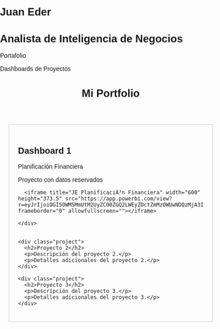 # Juan Eder 
# Analista de Inteligencia de Negocios
Portafolio

Dashboards de Proyectos

<!DOCTYPE html>
<html lang="es">
<head>
  <meta charset="UTF-8">
  <meta name="viewport" content="width=device-width, initial-scale=1.0">
  <title>Mi Portfolio</title>
  <style>
    /* Estilos CSS para dar formato a tu portfolio */
    body {
      font-family: Arial, sans-serif;
      margin: 0;
      padding: 0;
    }

    header {
      background-color: #333;
      color: #fff;
      padding: 20px;
      text-align: center;
    }

    main {
      margin: 20px;
    }

    h1 {
      font-size: 24px;
    }

    .project {
      margin-bottom: 30px;
      border: 1px solid #ccc;
      padding: 20px;
    }

    .project h2 {
      font-size: 20px;
    }

    .project p {
      margin-top: 10px;
    }
  </style>
</head>
<body>
  <header>
    <h1>Mi Portfolio</h1>
  </header>

  <main>
    <div class="project">
      <h2>Dashboard 1</h2>
      <p>Planificación Financiera</p>
      <p>Proyecto con datos reservados</p>

      <iframe title="JE PlanificaciÃ³n Financiera" width="600" height="373.5" src="https://app.powerbi.com/view?r=eyJrIjoiOGI5OWM5MmUtM2UyZC00ZGQ2LWEyZDctZmMzOWUwNDQzMjA3IiwidCI6ImRmODY3OWNkLWE4MGUtNDVkOC05OWFjLWM4M2VkN2ZmOTVhMCJ9&amp;embedImagePlaceholder=true" frameborder="0" allowfullscreen=""></iframe>

    </div>


    <div class="project">
      <h2>Proyecto 2</h2>
      <p>Descripción del proyecto 2.</p>
      <p>Detalles adicionales del proyecto 2.</p>
    </div>

    <div class="project">
      <h2>Proyecto 3</h2>
      <p>Descripción del proyecto 3.</p>
      <p>Detalles adicionales del proyecto 3.</p>
    </div>
  </main>
</body>
</html>

